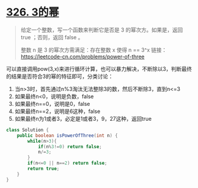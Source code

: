# [326. 3的幂](https://leetcode-cn.com/problems/power-of-three/)

>给定一个整数，写一个函数来判断它是否是 3 的幂次方。如果是，返回 true ；否则，返回 false 。
>
>整数 n 是 3 的幂次方需满足：存在整数 x 使得 n == 3^x
>链接：https://leetcode-cn.com/problems/power-of-three

可以直接调用pow(3,x)来进行循环计算，也可以暴力解决，不断除以3，判断最终的结果是否符合3的幂的特征即可，分类讨论：

1. 当n>3时，首先通过n%3淘汰无法整除3的数，然后不断除3，直到n<=3
2. 如果最终n<0，说明是负数，false
3. 如果最终n==0，说明是0，false
4. 如果最终n==2，说明是6这种，false
5. 如果最终n为1或者3，必定是1或者3，9，27这种，返回true

~~~java
class Solution {
    public boolean isPowerOfThree(int n) {
        while(n>3){
            if(n%3!=0) return false;
            n/=3;
        }
        if(n<=0 || n==2) return false;
        return true;
    }
}
~~~